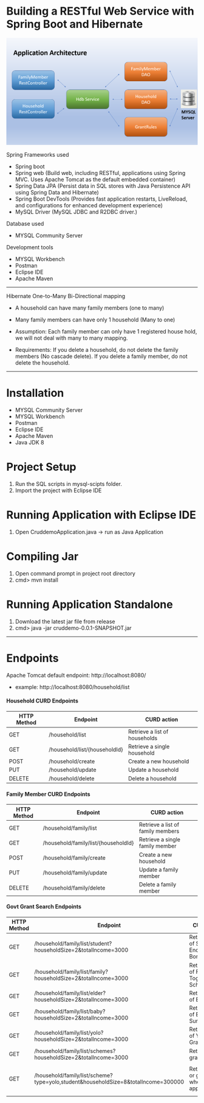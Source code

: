 # Building a RESTful Web Service with Spring Boot and Hibernate

![Alt text](/notes/applicationArchitecture.png?raw=true "Title")


Spring Frameworks used
- Spring boot
- Spring web (Build web, including RESTful, applications using Spring MVC. Uses Apache Tomcat as the default embedded container)
- Spring Data JPA (Persist data in SQL stores with Java Persistence API using Spring Data and Hibernate)
- Spring Boot DevTools (Provides fast application restarts, LiveReload, and configurations for enhanced development experience)
- MySQL Driver (MySQL JDBC and R2DBC driver.)

Database used
- MYSQL Community Server

Development tools
- MYSQL Workbench
- Postman
- Eclipse IDE
- Apache Maven

---

Hibernate One-to-Many Bi-Directional mapping
- A household can have many family members (one to many)
- Many family members can have only 1 household (Many to one)

- Assumption: 
Each family member can only have 1 registered house hold, we will not deal with many to many mapping.

- Requirements: 
If you delete a household, do not delete the family members (No cascade delete).
If you delete a family member, do not delete the household.


---
# Installation
- MYSQL Community Server
- MYSQL Workbench
- Postman
- Eclipse IDE
- Apache Maven
- Java JDK 8
# Project Setup
1. Run the SQL scripts in  mysql-scipts folder.
2. Import the project with Eclipse IDE

# Running Application with Eclipse IDE
1. Open CruddemoApplication.java  -> run as Java Application

# Compiling Jar
1. Open command prompt in project root directory  
2. cmd> mvn install 

# Running Application Standalone
1. Download the latest jar file from release
2. cmd> java -jar cruddemo-0.0.1-SNAPSHOT.jar
---
# Endpoints
Apache Tomcat default endpoint: http://localhost:8080/
- example: http://localhost:8080/household/list
#### Household CURD Endpoints
| HTTP Method | Endpoint | CURD action |
| ------ | ------ | ------ |
| GET | /household/list | Retrieve a list of households|
| GET | /household/list/{householdId} | Retrieve a single household |
| POST | /household/create | Create a new household |
| PUT | /household/update | Update a household |
| DELETE | /household/delete | Delete a household |

#### Family Member CURD Endpoints
| HTTP Method | Endpoint | CURD action |
| ------ | ------ | ------ |
| GET | /household/family/list | Retrieve a list of family members|
| GET | /household/family/list/{householdId} | Retrieve a single family member |
| POST | /household/family/create | Create a new household |
| PUT | /household/family/update | Update a family member |
| DELETE | /household/family/delete | Delete a family member |

#### Govt Grant Search Endpoints
| HTTP Method | Endpoint | CURD action | Optional Params |
| ------ | ------ | ------ | ------ |
| GET | /household/family/list/student?householdSize=2&totalIncome=3000 | Retrieve a list of Student Encouragement Bonus | householdSize, total_income |
| GET | /household/family/list/family?householdSize=2&totalIncome=3000 | Retrieve a list of Family Togetherness Scheme | householdSize, total_income |
| GET | /household/family/list/elder?householdSize=2&totalIncome=3000 | Retrieve a list of Elder Bonus | householdSize, total_income |
| GET | /household/family/list/baby?householdSize=2&totalIncome=3000 | Retrieve a list of Baby Sunshine Grant | householdSize, total_income |
| GET | /household/family/list/yolo?householdSize=2&totalIncome=3000 | Retrieve a list of Yolo GST Grant | householdSize, total_income |
| GET | /household/family/list/schemes?householdSize=2&totalIncome=3000 | Retrieve all grants | householdSize, total_income |
| GET | /household/family/list/scheme?type=yolo,student&householdSize=8&totalIncome=300000 | Retrieve grant or grant(s) where applicable | householdSize, total_income, type={student, family, elder, baby, yolo} |